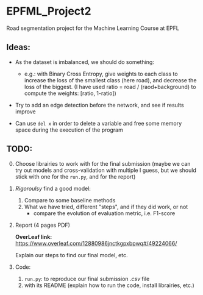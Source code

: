 # EPFML_Project2
Road segmentation project for the Machine Learning Course at EPFL

## Ideas:
* As the dataset is imbalanced, we should do something:
   * e.g.: with Binary Cross Entropy, give weights to each class to increase the loss of the smallest class (here road), and decrease the loss of the biggest. (I have used ratio = road / (raod+background) to compute the weights: [ratio, 1-ratio])

* Try to add an edge detection before the network, and see if results improve

* Can use `del x` in order to delete a variable and free some memory space during the execution of the program

## TODO:
0. Choose librairies to work with for the final submission (maybe we can try out models and cross-validation with multiple I guess, but we should stick with one for the `run.py`, and for the report)

1. *Rigoroulsy* find a good model:
   1. Compare to some baseline methods
   2. What we have tried, different "steps", and if they did work, or not
      * compare the evolution of evaluation metric, i.e. F1-score

2. Report (4 pages PDF)

   **OverLeaf link:** https://www.overleaf.com/12880986jnctkgpxbpwq#/49224066/
   
   Explain our steps to find our final model, etc.

3. Code:
   1. `run.py`: to reproduce our final submission *.csv* file
   2. with its README (explain how to run the code, install librairies, etc.)
